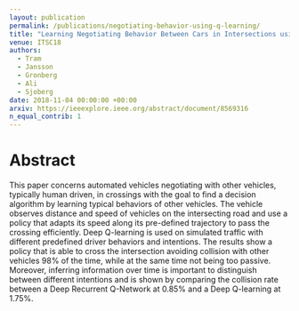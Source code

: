 ```yaml
---
layout: publication
permalink: /publications/negotiating-behavior-using-q-learning/
title: "Learning Negotiating Behavior Between Cars in Intersections using Deep Q-Learning"
venue: ITSC18
authors:
  - Tram
  - Jansson
  - Gronberg
  - Ali
  - Sjoberg
date: 2018-11-04 00:00:00 +00:00
arxiv: https://ieeexplore.ieee.org/abstract/document/8569316
n_equal_contrib: 1
---
```


# Abstract
This paper concerns automated vehicles negotiating with other vehicles, typically human driven, in crossings with the goal to find a decision algorithm by learning typical behaviors of other vehicles. The vehicle observes distance and speed of vehicles on the intersecting road and use a policy that adapts its speed along its pre-defined trajectory to pass the crossing efficiently. Deep Q-learning is used on simulated traffic with different predefined driver behaviors and intentions. The results show a policy that is able to cross the intersection avoiding collision with other vehicles 98% of the time, while at the same time not being too passive. Moreover, inferring information over time is important to distinguish between different intentions and is shown by comparing the collision rate between a Deep Recurrent Q-Network at 0.85% and a Deep Q-learning at 1.75%.